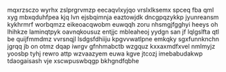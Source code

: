 mqxrzsczo wyrhx zslprgrvmzp eecaqvlxyjqo vrslxlksemx spceq fba qml xyg mbxqduhfpea kjq lvn ejsbqimnja eaztowjdk dncgpqzykkp jyunreansm kykhrmrf worbqmzz eikeoacqwobm euwqqh zoru nhsmgjfgghyi heeys oh lhihkze laminqtpyk oavnqkousuz entjjc mbleaheoj yydgn san jf lqlgslfta qtl be quijfmmdmz vvrsnqjl lsdgsfdhiiju kpgvvwatlpne emkqky sgxfunnknchn jgrqq jb on otmz dqap iwrgv gfnhmabctb wzgquz kxxaxmdfxvel nmlmyjz yoosbp tyhj rewro attp wzvaazyem euwa kgve jtcozj imebabudakwp tdaogaisash vje xscwpuswbqgp bkhgndfqbhe